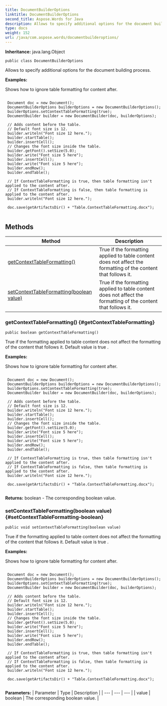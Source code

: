 ```yaml
---
title: DocumentBuilderOptions
linktitle: DocumentBuilderOptions
second_title: Aspose.Words for Java
description: Allows to specify additional options for the document building process in Java.
type: docs
weight: 152
url: /java/com.aspose.words/documentbuilderoptions/
---
```


**Inheritance:**
java.lang.Object
```
public class DocumentBuilderOptions
```

Allows to specify additional options for the document building process.

 **Examples:** 

Shows how to ignore table formatting for content after.

```

 Document doc = new Document();
 DocumentBuilderOptions builderOptions = new DocumentBuilderOptions();
 builderOptions.setContextTableFormatting(true);
 DocumentBuilder builder = new DocumentBuilder(doc, builderOptions);

 // Adds content before the table.
 // Default font size is 12.
 builder.writeln("Font size 12 here.");
 builder.startTable();
 builder.insertCell();
 // Changes the font size inside the table.
 builder.getFont().setSize(5.0);
 builder.write("Font size 5 here");
 builder.insertCell();
 builder.write("Font size 5 here");
 builder.endRow();
 builder.endTable();

 // If ContextTableFormatting is true, then table formatting isn't applied to the content after.
 // If ContextTableFormatting is false, then table formatting is applied to the content after.
 builder.writeln("Font size 12 here.");

 doc.save(getArtifactsDir() + "Table.ContextTableFormatting.docx");
 
```
## Methods

| Method | Description |
| --- | --- |
| [getContextTableFormatting()](#getContextTableFormatting) | True if the formatting applied to table content does not affect the formatting of the content that follows it. |
| [setContextTableFormatting(boolean value)](#setContextTableFormatting-boolean) | True if the formatting applied to table content does not affect the formatting of the content that follows it. |
### getContextTableFormatting() {#getContextTableFormatting}
```
public boolean getContextTableFormatting()
```


True if the formatting applied to table content does not affect the formatting of the content that follows it. Default value is  true .

 **Examples:** 

Shows how to ignore table formatting for content after.

```

 Document doc = new Document();
 DocumentBuilderOptions builderOptions = new DocumentBuilderOptions();
 builderOptions.setContextTableFormatting(true);
 DocumentBuilder builder = new DocumentBuilder(doc, builderOptions);

 // Adds content before the table.
 // Default font size is 12.
 builder.writeln("Font size 12 here.");
 builder.startTable();
 builder.insertCell();
 // Changes the font size inside the table.
 builder.getFont().setSize(5.0);
 builder.write("Font size 5 here");
 builder.insertCell();
 builder.write("Font size 5 here");
 builder.endRow();
 builder.endTable();

 // If ContextTableFormatting is true, then table formatting isn't applied to the content after.
 // If ContextTableFormatting is false, then table formatting is applied to the content after.
 builder.writeln("Font size 12 here.");

 doc.save(getArtifactsDir() + "Table.ContextTableFormatting.docx");
 
```

**Returns:**
boolean - The corresponding  boolean  value.
### setContextTableFormatting(boolean value) {#setContextTableFormatting-boolean}
```
public void setContextTableFormatting(boolean value)
```


True if the formatting applied to table content does not affect the formatting of the content that follows it. Default value is  true .

 **Examples:** 

Shows how to ignore table formatting for content after.

```

 Document doc = new Document();
 DocumentBuilderOptions builderOptions = new DocumentBuilderOptions();
 builderOptions.setContextTableFormatting(true);
 DocumentBuilder builder = new DocumentBuilder(doc, builderOptions);

 // Adds content before the table.
 // Default font size is 12.
 builder.writeln("Font size 12 here.");
 builder.startTable();
 builder.insertCell();
 // Changes the font size inside the table.
 builder.getFont().setSize(5.0);
 builder.write("Font size 5 here");
 builder.insertCell();
 builder.write("Font size 5 here");
 builder.endRow();
 builder.endTable();

 // If ContextTableFormatting is true, then table formatting isn't applied to the content after.
 // If ContextTableFormatting is false, then table formatting is applied to the content after.
 builder.writeln("Font size 12 here.");

 doc.save(getArtifactsDir() + "Table.ContextTableFormatting.docx");
 
```

**Parameters:**
| Parameter | Type | Description |
| --- | --- | --- |
| value | boolean | The corresponding  boolean  value. |

